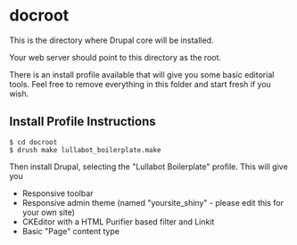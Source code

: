 # docroot
This is the directory where Drupal core will be installed.

Your web server should point to this directory as the root.

There is an install profile available that will give you some basic editorial tools. Feel free to remove everything in this folder and start fresh if you wish.

## Install Profile Instructions
```
$ cd docroot
$ drush make lullabot_boilerplate.make
```

Then install Drupal, selecting the "Lullabot Boilerplate" profile. This will give you

* Responsive toolbar
* Responsive admin theme (named "yoursite_shiny" - please edit this for your own site)
*  CKEditor with a HTML Purifier based filter and Linkit
*  Basic "Page" content type

